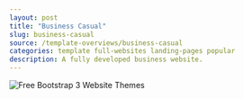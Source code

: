```yaml
---
layout: post
title: "Business Casual"
slug: business-casual
source: /template-overviews/business-casual
categories: template full-websites landing-pages popular
description: A fully developed business website.
---
```


<img src="/assets/img/templates/business-casual.jpg" class="img-responsive" alt="Free Bootstrap 3 Website Themes">